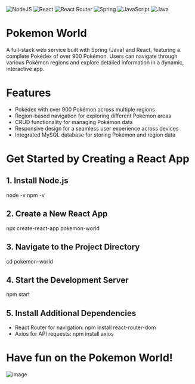 ![NodeJS](https://img.shields.io/badge/node.js-6DA55F?style=for-the-badge&logo=node.js&logoColor=white)
![React](https://img.shields.io/badge/react-%2320232a.svg?style=for-the-badge&logo=react&logoColor=%2361DAFB)
![React Router](https://img.shields.io/badge/React_Router-CA4245?style=for-the-badge&logo=react-router&logoColor=white)
![Spring](https://img.shields.io/badge/spring-%236DB33F.svg?style=for-the-badge&logo=spring&logoColor=white)
![JavaScript](https://img.shields.io/badge/javascript-%23323330.svg?style=for-the-badge&logo=javascript&logoColor=%23F7DF1E)
![Java](https://img.shields.io/badge/java-%23ED8B00.svg?style=for-the-badge&logo=openjdk&logoColor=white)

# Pokemon World
A full-stack web service built with Spring (Java) and React, featuring a complete Pokédex of over 900 Pokémon. Users can navigate through various Pokémon regions and explore detailed information in a dynamic, interactive app.

# Features
- Pokédex with over 900 Pokémon across multiple regions
- Region-based navigation for exploring different Pokémon areas
- CRUD functionality for managing Pokémon data
- Responsive design for a seamless user experience across devices
- Integrated MySQL database for storing Pokémon and region data

# Get Started by Creating a React App
## 1. Install Node.js
node -v
npm -v
## 2. Create a New React App
npx create-react-app pokemon-world
## 3. Navigate to the Project Directory
cd pokemon-world
## 4. Start the Development Server
npm start
## 5. Install Additional Dependencies
- React Router for navigation:
npm install react-router-dom
- Axios for API requests:
npm install axios

# Have fun on the Pokemon World!
![image](https://github.com/user-attachments/assets/a6a688fe-16b5-4138-8816-20a8247f6f21)
